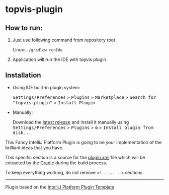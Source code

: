 # topvis-plugin

## How to run:
1. Just use following command from repository root

   Linux: ```./gradlew runIde```
2. Application will run the IDE with topvis plugin

## Installation

- Using IDE built-in plugin system:
  
  <kbd>Settings/Preferences</kbd> > <kbd>Plugins</kbd> > <kbd>Marketplace</kbd> > <kbd>Search for "topvis-plugin"</kbd> >
  <kbd>Install Plugin</kbd>
  
- Manually:

  Download the [latest release](https://github.com/JetBrains-research/topvis-plugin/releases/latest) and install it manually using
  <kbd>Settings/Preferences</kbd> > <kbd>Plugins</kbd> > <kbd>⚙️</kbd> > <kbd>Install plugin from disk...</kbd>


<!-- Plugin description -->
This Fancy IntelliJ Platform Plugin is going to be your implementation of the brilliant ideas that you have.

This specific section is a source for the [plugin.xml](/src/main/resources/META-INF/plugin.xml) file which will be extracted by the [Gradle](/build.gradle.kts) during the build process.

To keep everything working, do not remove `<!-- ... -->` sections. 
<!-- Plugin description end -->

---
Plugin based on the [IntelliJ Platform Plugin Template][template].

[template]: https://github.com/JetBrains/intellij-platform-plugin-template
